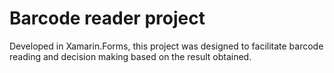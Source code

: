 # Barcode reader project

Developed in Xamarin.Forms, this project was designed to facilitate barcode reading and decision making based on the result obtained.
